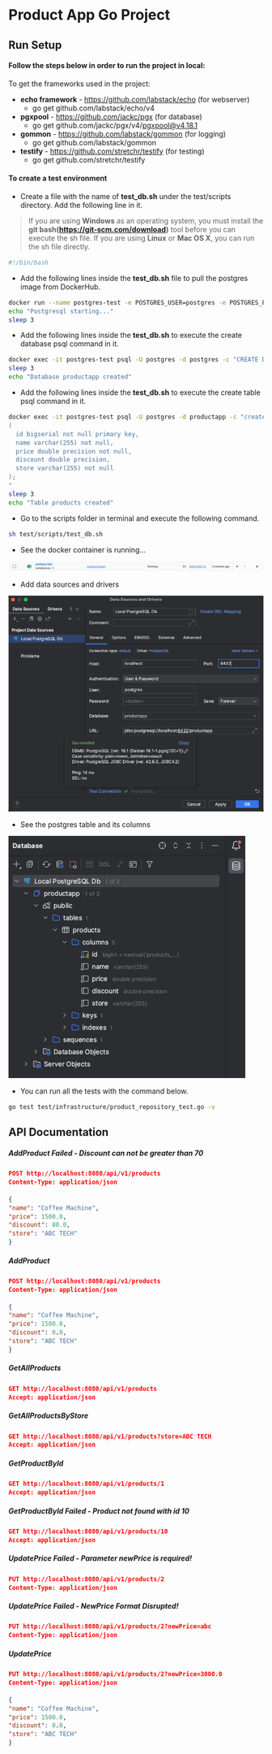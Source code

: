 # Product App Go Project
## Run Setup

#### Follow the steps below in order to run the project in local:

To get the frameworks used in the project:
- **echo framework** - https://github.com/labstack/echo (for webserver)
  - go get github.com/labstack/echo/v4
- **pgxpool** - https://github.com/jackc/pgx (for database)
  - go get github.com/jackc/pgx/v4/pgxpool@v4.18.1
- **gommon** - https://github.com/labstack/gommon (for logging)
  - go get github.com/labstack/gommon
- **testify** - https://github.com/stretchr/testify (for testing)
  - go get github.com/stretchr/testify


#### To create a test environment
- Create a file with the name of **test_db.sh** under the test/scripts directory. Add the following line in it.
> If you are using **Windows** as an operating system, you must install the **git bash(https://git-scm.com/download)** tool before you can execute the sh file. If you are using **Linux** or **Mac OS X**, you can run the sh file directly.

```bash
#!/bin/bash
```
- Add the following lines inside the **test_db.sh** file to pull the postgres image from DockerHub.
```bash
docker run --name postgres-test -e POSTGRES_USER=postgres -e POSTGRES_PASSWORD=postgres -p 6432:5432 -d postgres:latest
echo "Postgresql starting..."
sleep 3
```
- Add the following lines inside the **test_db.sh** to execute the create database psql command in it.
```bash
docker exec -it postgres-test psql -U postgres -d postgres -c "CREATE DATABASE productapp"
sleep 3
echo "Database productapp created"
```
- Add the following lines inside the **test_db.sh** to execute the create table psql command in it.
```bash
docker exec -it postgres-test psql -U postgres -d productapp -c "create table if not exists products
(
  id bigserial not null primary key,
  name varchar(255) not null,
  price double precision not null,
  discount double precision,
  store varchar(255) not null
);
"
sleep 3
echo "Table products created"
```
- Go to the scripts folder in terminal and execute the following command.
```bash
sh test/scripts/test_db.sh
```
- See the docker container is running...

![Postgres instance running](/test/documentation/docker-postgres-running.png "Postgres instance running")

- Add data sources and drivers

![Postgres db config](/test/documentation/postgres-db-config.png "Postgres db config")

- See the postgres table and its columns

![Postgres db table](/test/documentation/postgres-db-table.png "Postgres db table")


- You can run all the tests with the command below.
```bash
go test test/infrastructure/product_repository_test.go -v
```

## API Documentation

##### AddProduct Failed - Discount can not be greater than 70
```json
POST http://localhost:8080/api/v1/products
Content-Type: application/json

{
"name": "Coffee Machine",
"price": 1500.0,
"discount": 80.0,
"store": "ABC TECH"
}
```

##### AddProduct
```json
POST http://localhost:8080/api/v1/products
Content-Type: application/json

{
"name": "Coffee Machine",
"price": 1500.0,
"discount": 0.0,
"store": "ABC TECH"
}
```

##### GetAllProducts
```json
GET http://localhost:8080/api/v1/products
Accept: application/json
```

##### GetAllProductsByStore
```json
GET http://localhost:8080/api/v1/products?store=ABC TECH
Accept: application/json
```

##### GetProductById
```json
GET http://localhost:8080/api/v1/products/1
Accept: application/json
```

##### GetProductById Failed - Product not found with id 10
```json
GET http://localhost:8080/api/v1/products/10
Accept: application/json
```

##### UpdatePrice Failed - Parameter newPrice is required!
```json
PUT http://localhost:8080/api/v1/products/2
Content-Type: application/json
```

##### UpdatePrice Failed - NewPrice Format Disrupted!
```json
PUT http://localhost:8080/api/v1/products/2?newPrice=abc
Content-Type: application/json
```

##### UpdatePrice
```json
PUT http://localhost:8080/api/v1/products/2?newPrice=3000.0
Content-Type: application/json

{
"name": "Coffee Machine",
"price": 1500.0,
"discount": 0.0,
"store": "ABC TECH"
}
```
